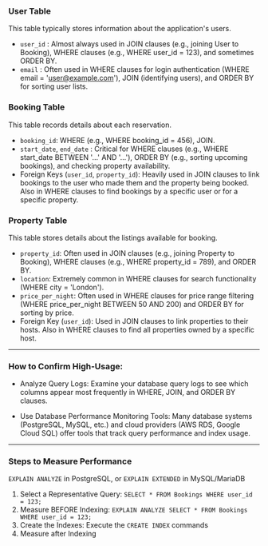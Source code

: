 ### User Table
This table typically stores information about the application's users.
- `user_id` : Almost always used in JOIN clauses (e.g., joining User to Booking), WHERE clauses (e.g., WHERE user_id = 123), and sometimes ORDER BY.
- `email` : Often used in WHERE clauses for login authentication (WHERE email = 'user@example.com'), JOIN (identifying users), and ORDER BY for sorting user lists.


### Booking Table
This table records details about each reservation.
- `booking_id`: WHERE (e.g., WHERE booking_id = 456), JOIN.
- `start_date`, `end_date` : Critical for WHERE clauses (e.g., WHERE start_date BETWEEN '...' AND '...'), ORDER BY (e.g., sorting upcoming bookings), and checking property availability.
- Foreign Keys (`user_id`, `property_id`): Heavily used in JOIN clauses to link bookings to the user who made them and the property being booked. Also in WHERE clauses to find bookings by a specific user or for a specific property.

### Property Table
This table stores details about the listings available for booking.
- `property_id`: Often used in JOIN clauses (e.g., joining Property to Booking), WHERE clauses (e.g., WHERE property_id = 789), and ORDER BY.
- `location`: Extremely common in WHERE clauses for search functionality (WHERE city = 'London').
- `price_per_night`: Often used in WHERE clauses for price range filtering (WHERE price_per_night BETWEEN 50 AND 200) and ORDER BY for sorting by price.
- Foreign Key (`user_id`): Used in JOIN clauses to link properties to their hosts. Also in WHERE clauses to find all properties owned by a specific host.

---

### How to Confirm High-Usage:

- Analyze Query Logs: Examine your database query logs to see which columns appear most frequently in WHERE, JOIN, and ORDER BY clauses.

- Use Database Performance Monitoring Tools: Many database systems (PostgreSQL, MySQL, etc.) and cloud providers (AWS RDS, Google Cloud SQL) offer tools that track query performance and index usage.

---

### Steps to Measure Performance
`EXPLAIN ANALYZE` in PostgreSQL, or `EXPLAIN EXTENDED` in MySQL/MariaDB
  
1. Select a Representative Query: 
    `SELECT * FROM Bookings WHERE user_id = 123;`
2. Measure BEFORE Indexing:
    `EXPLAIN ANALYZE SELECT * FROM Bookings WHERE user_id = 123;`
3. Create the Indexes:
    Execute the `CREATE INDEX` commands
4. Measure after Indexing
